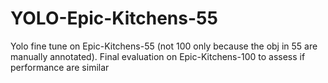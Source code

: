# YOLO-Epic-Kitchens-55
Yolo fine tune on Epic-Kitchens-55 (not 100 only because the obj in 55 are manually annotated). Final evaluation on Epic-Kitchens-100 to assess if performance are similar
